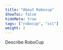 ```yaml
---
title: "About Robocup"
ShowToc: false
hideMeta: true
tags: ["robocup", "ssl"]
weight: 2
---
```


Describe RoboCup

